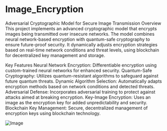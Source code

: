 # Image_Encryption
Adversarial Cryptographic Model for Secure Image Transmission
Overview
This project implements an advanced cryptographic model that encrypts images being transmitted over insecure networks. The model combines neural network-based encryption with quantum-safe cryptography to ensure future-proof security. It dynamically adjusts encryption strategies based on real-time network conditions and threat levels, using blockchain for decentralized key management and storage.

Key Features
Neural Network Encryption: Differentiable encryption using custom-trained neural networks for enhanced security.
Quantum-Safe Cryptography: Utilizes quantum-resistant algorithms to safeguard against future quantum threats.
Dynamic Algorithm Selection: Automatically adapts encryption methods based on network conditions and detected threats.
Adversarial Defense: Incorporates adversarial training to protect against attacks aimed at breaking encryption.
Key-Image Encryption: Uses an image as the encryption key for added unpredictability and security.
Blockchain Key Management: Secure, decentralized management of encryption keys using blockchain technology.


![Image](https://github.com/user-attachments/assets/2141d59a-9541-4866-8a7c-3c11c385f445)
